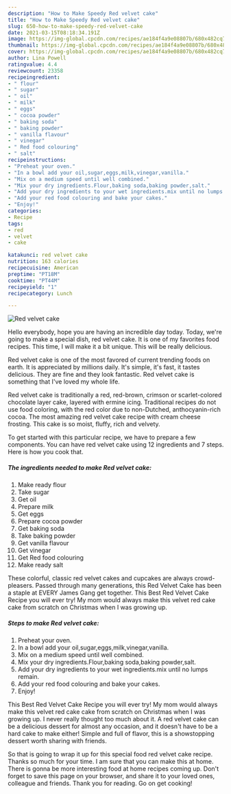 ```yaml
---
description: "How to Make Speedy Red velvet cake"
title: "How to Make Speedy Red velvet cake"
slug: 650-how-to-make-speedy-red-velvet-cake
date: 2021-03-15T08:18:34.191Z
image: https://img-global.cpcdn.com/recipes/ae184f4a9e08807b/680x482cq70/red-velvet-cake-recipe-main-photo.jpg
thumbnail: https://img-global.cpcdn.com/recipes/ae184f4a9e08807b/680x482cq70/red-velvet-cake-recipe-main-photo.jpg
cover: https://img-global.cpcdn.com/recipes/ae184f4a9e08807b/680x482cq70/red-velvet-cake-recipe-main-photo.jpg
author: Lina Powell
ratingvalue: 4.4
reviewcount: 23358
recipeingredient:
- " flour"
- " sugar"
- " oil"
- " milk"
- " eggs"
- " cocoa powder"
- " baking soda"
- " baking powder"
- " vanilla flavour"
- " vinegar"
- " Red food colouring"
- " salt"
recipeinstructions:
- "Preheat your oven."
- "In a bowl add your oil,sugar,eggs,milk,vinegar,vanilla."
- "Mix on a medium speed until well combined."
- "Mix your dry ingredients.Flour,baking soda,baking powder,salt."
- "Add your dry ingredients to your wet ingredients.mix until no lumps remain."
- "Add your red food colouring and bake your cakes."
- "Enjoy!"
categories:
- Recipe
tags:
- red
- velvet
- cake

katakunci: red velvet cake 
nutrition: 163 calories
recipecuisine: American
preptime: "PT18M"
cooktime: "PT44M"
recipeyield: "1"
recipecategory: Lunch

---
```



![Red velvet cake](https://img-global.cpcdn.com/recipes/ae184f4a9e08807b/680x482cq70/red-velvet-cake-recipe-main-photo.jpg)

Hello everybody, hope you are having an incredible day today. Today, we're going to make a special dish, red velvet cake. It is one of my favorites food recipes. This time, I will make it a bit unique. This will be really delicious.

Red velvet cake is one of the most favored of current trending foods on earth. It is appreciated by millions daily. It's simple, it's fast, it tastes delicious. They are fine and they look fantastic. Red velvet cake is something that I've loved my whole life.

Red velvet cake is traditionally a red, red-brown, crimson or scarlet-colored chocolate layer cake, layered with ermine icing. Traditional recipes do not use food coloring, with the red color due to non-Dutched, anthocyanin-rich cocoa. The most amazing red velvet cake recipe with cream cheese frosting. This cake is so moist, fluffy, rich and velvety.


To get started with this particular recipe, we have to prepare a few components. You can have red velvet cake using 12 ingredients and 7 steps. Here is how you cook that.

<!--inarticleads1-->

##### The ingredients needed to make Red velvet cake:

1. Make ready  flour
1. Take  sugar
1. Get  oil
1. Prepare  milk
1. Get  eggs
1. Prepare  cocoa powder
1. Get  baking soda
1. Take  baking powder
1. Get  vanilla flavour
1. Get  vinegar
1. Get  Red food colouring
1. Make ready  salt


These colorful, classic red velvet cakes and cupcakes are always crowd-pleasers. Passed through many generations, this Red Velvet Cake has been a staple at EVERY James Gang get together. This Best Red Velvet Cake Recipe you will ever try! My mom would always make this velvet red cake cake from scratch on Christmas when I was growing up. 

<!--inarticleads2-->

##### Steps to make Red velvet cake:

1. Preheat your oven.
1. In a bowl add your oil,sugar,eggs,milk,vinegar,vanilla.
1. Mix on a medium speed until well combined.
1. Mix your dry ingredients.Flour,baking soda,baking powder,salt.
1. Add your dry ingredients to your wet ingredients.mix until no lumps remain.
1. Add your red food colouring and bake your cakes.
1. Enjoy!


This Best Red Velvet Cake Recipe you will ever try! My mom would always make this velvet red cake cake from scratch on Christmas when I was growing up. I never really thought too much about it. A red velvet cake can be a delicious dessert for almost any occasion, and it doesn&#39;t have to be a hard cake to make either! Simple and full of flavor, this is a showstopping dessert worth sharing with friends. 

So that is going to wrap it up for this special food red velvet cake recipe. Thanks so much for your time. I am sure that you can make this at home. There is gonna be more interesting food at home recipes coming up. Don't forget to save this page on your browser, and share it to your loved ones, colleague and friends. Thank you for reading. Go on get cooking!
